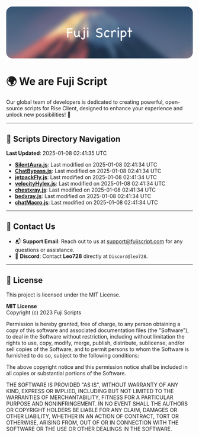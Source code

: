 ![Banner](.github/b.webp)

# 🌍 **We are Fuji Script**

Our global team of developers is dedicated to creating powerful, open-source scripts for Rise Client, designed to enhance your experience and unlock new possibilities! 🌟

---
<!-- SCRIPTS_NAVIGATION_START -->
## 📂 **Scripts Directory Navigation**

**Last Updated**: 2025-01-08 02:41:35 UTC

- **[SilentAura.js](scripts/SilentAura.js)**: Last modified on 2025-01-08 02:41:34 UTC
- **[ChatBypass.js](scripts/ChatBypass.js)**: Last modified on 2025-01-08 02:41:34 UTC
- **[jetpackFly.js](scripts/jetpackFly.js)**: Last modified on 2025-01-08 02:41:34 UTC
- **[velocityHylex.js](scripts/velocityHylex.js)**: Last modified on 2025-01-08 02:41:34 UTC
- **[chestxray.js](scripts/chestxray.js)**: Last modified on 2025-01-08 02:41:34 UTC
- **[bedxray.js](scripts/bedxray.js)**: Last modified on 2025-01-08 02:41:34 UTC
- **[chatMacro.js](scripts/chatMacro.js)**: Last modified on 2025-01-08 02:41:34 UTC

<!-- SCRIPTS_NAVIGATION_END -->

---

## 💬 **Contact Us**  
- 📬 **Support Email**: Reach out to us at [support@fujiscript.com](mailto:support@fujiscript.com) for any questions or assistance.  
- 💬 **Discord**: Contact **Leo728** directly at `Discord@leo728`.

---

## 📜 **License**

This project is licensed under the MIT License.  

**MIT License**  
Copyright (c) 2023 Fuji Scripts  

Permission is hereby granted, free of charge, to any person obtaining a copy of this software and associated documentation files (the "Software"), to deal in the Software without restriction, including without limitation the rights to use, copy, modify, merge, publish, distribute, sublicense, and/or sell copies of the Software, and to permit persons to whom the Software is furnished to do so, subject to the following conditions:  

The above copyright notice and this permission notice shall be included in all copies or substantial portions of the Software.  

THE SOFTWARE IS PROVIDED "AS IS", WITHOUT WARRANTY OF ANY KIND, EXPRESS OR IMPLIED, INCLUDING BUT NOT LIMITED TO THE WARRANTIES OF MERCHANTABILITY, FITNESS FOR A PARTICULAR PURPOSE AND NONINFRINGEMENT. IN NO EVENT SHALL THE AUTHORS OR COPYRIGHT HOLDERS BE LIABLE FOR ANY CLAIM, DAMAGES OR OTHER LIABILITY, WHETHER IN AN ACTION OF CONTRACT, TORT OR OTHERWISE, ARISING FROM, OUT OF OR IN CONNECTION WITH THE SOFTWARE OR THE USE OR OTHER DEALINGS IN THE SOFTWARE.  
